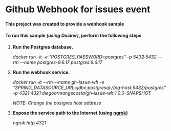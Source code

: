 # Github Webhook for issues event

#### This project was created to provide a webhook sample

#### To run this sample _(using Docker)_, perform the following steps

1. **Run the Postgres database.**

	_docker run -it -e "POSTGRES_PASSWORD=postgres" -p 5432:5432 --rm --name postgres-9.6.17 postgres:9.6.17_

2. **Run the webhook service.**

	_docker run -it --rm --name gh-issue-wh -e "SPRING_DATASOURCE_URL=jdbc:postgresql://pg-host:5432/postgres" -p 4321:4321 diegoarmangecosta/gh-issue-wh:1.0.0-SNAPSHOT_

	*NOTE: Change the postgres host address*

3. **Expose the service path to the Internet (using [ngrok](https://ngrok.com/download))**

	_ngrok http 4321_